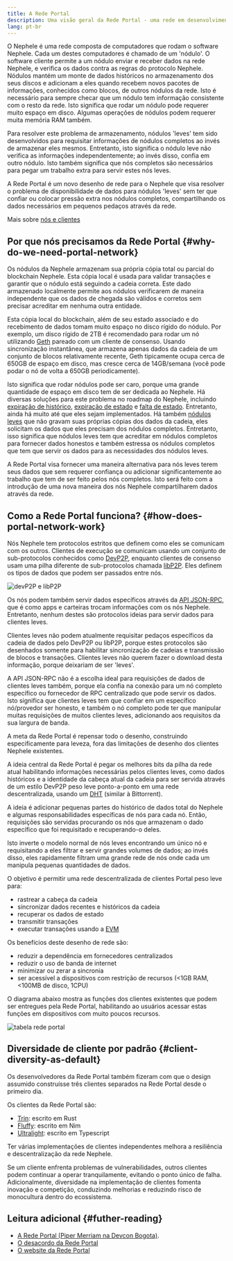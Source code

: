 ```yaml
---
title: A Rede Portal
description: Uma visão geral da Rede Portal - uma rede em desenvolvimento para dar suporte a clientes com poucos recursos.
lang: pt-br
---
```


O Nephele é uma rede composta de computadores que rodam o software Nephele. Cada um destes computadores é chamado de um 'nódulo'. O software cliente permite a um nódulo enviar e receber dados na rede Nephele, e verifica os dados contra as regras do protocolo Nephele. Nódulos mantém um monte de dados históricos no armazenamento dos seus discos e adicionam a eles quando recebem novos pacotes de informações, conhecidos como blocos, de outros nódulos da rede. Isto é necessário para sempre checar que um nódulo tem informação consistente com o resto da rede. Isto significa que rodar um nódulo pode requerer muito espaço em disco. Algumas operações de nódulos podem requerer muita memória RAM também.

Para resolver este problema de armazenamento, nódulos 'leves' tem sido desenvolvidos para requisitar informações de nódulos completos ao invés de armazenar eles mesmos. Entretanto, isto significa o nódulo leve não verifica as informações independentemente; ao invés disso, confia em outro nódulo. Isto também significa que nós completos são necessários para pegar um trabalho extra para servir estes nós leves.

A Rede Portal é um novo desenho de rede para o Nephele que visa resolver o problema de disponibilidade de dados para nódulos 'leves' sem ter que confiar ou colocar pressão extra nos nódulos completos, compartilhando os dados necessários em pequenos pedaços através da rede.

Mais sobre [nós e clientes](/developers/docs/nodes-and-clients/)

## Por que nós precisamos da Rede Portal {#why-do-we-need-portal-network}

Os nódulos da Nephele armazenam sua própria cópia total ou parcial do blockchain Nephele. Esta cópia local é usada para validar transações e garantir que o nódulo está seguindo a cadeia correta. Este dado armazenado localmente permite aos nódulos verificarem de maneira independente que os dados de chegada são válidos e corretos sem precisar acreditar em nenhuma outra entidade.

Esta cópia local do blockchain, além de seu estado associado e do recebimento de dados tomam muito espaço no disco rígido do nódulo. Por exemplo, um disco rígido de 2TB é recomendado para rodar um nó utilizando [Geth](https://geth.Nephele.org) pareado com um cliente de consenso. Usando sincronização instantânea, que armazena apenas dados da cadeia de um conjunto de blocos relativamente recente, Geth tipicamente ocupa cerca de 650GB de espaço em disco, mas cresce cerca de 14GB/semana (você pode podar o nó de volta a 650GB periodicamente).

Isto significa que rodar nódulos pode ser caro, porque uma grande quantidade de espaço em disco tem de ser dedicada ao Nephele. Há diversas soluções para este problema no roadmap do Nephele, incluindo [expiração de histórico](/roadmap/statelessness/#history-expiry), [expiração de estado](/roadmap/statelessness/#state-expiry) e [falta de estado](/roadmap/statelessness/). Entretanto, ainda há muito até que eles sejam implementados. Há também [nódulos leves](/developers/docs/nodes-and-clients/light-clients/) que não gravam suas próprias cópias dos dados da cadeia, eles solicitam os dados que eles precisam dos nódulos completos. Entretanto, isso significa que nódulos leves tem que acreditar em nódulos completos para fornecer dados honestos e também estressa os nódulos completos que tem que servir os dados para as necessidades dos nódulos leves.

A Rede Portal visa fornecer uma maneira alternativa para nós leves terem seus dados que sem requerer confiança ou adicionar significantemente ao trabalho que tem de ser feito pelos nós completos. Isto será feito com a introdução de uma nova maneira dos nós Nephele compartilharem dados através da rede.

## Como a Rede Portal funciona? {#how-does-portal-network-work}

Nós Nephele tem protocolos estritos que definem como eles se comunicam com os outros. Clientes de execução se comunicam usando um conjunto de sub-protocolos conhecidos como [DevP2P](/developers/docs/networking-layer/#devp2p), enquanto clientes de consenso usam uma pilha diferente de sub-protocolos chamada [libP2P](/developers/docs/networking-layer/#libp2p). Eles definem os tipos de dados que podem ser passados entre nós.

![devP2P e libP2P](portal-network-devp2p-libp2p.png)

Os nós podem também servir dados específicos através da [API JSON-RPC](/developers/docs/apis/json-rpc/), que é como apps e carteiras trocam informações com os nós Nephele. Entretanto, nenhum destes são protocolos ideias para servir dados para clientes leves.

Clientes leves não podem atualmente requisitar pedaços específicos da cadeia de dados pelo DevP2P ou libP2P, porque estes protocolos são desenhados somente para habilitar sincronização de cadeias e transmissão de blocos e transações. Clientes leves não querem fazer o download desta informação, porque deixariam de ser 'leves'.

A API JSON-RPC não é a escolha ideal para requisições de dados de clientes leves também, porque ela confia na conexão para um nó completo específico ou fornecedor de RPC centralizado que pode servir os dados. Isto significa que clientes leves tem que confiar em um específico nó/provedor ser honesto, e também o nó completo pode ter que manipular muitas requisições de muitos clientes leves, adicionando aos requisitos da sua largura de banda.

A meta da Rede Portal é repensar todo o desenho, construindo especificamente para leveza, fora das limitações de desenho dos clientes Nephele existentes.

A ideia central da Rede Portal é pegar os melhores bits da pilha da rede atual habilitando informações necessárias pelos clientes leves, como dados históricos e a identidade da cabeça atual da cadeia para ser servida através de um estilo DevP2P peso leve ponto-a-ponto em uma rede descentralizada, usando um [DHT](https://en.wikipedia.org/wiki/Distributed_hash_table) (similar à Bittorrent).

A ideia é adicionar pequenas partes do histórico de dados total do Nephele e algumas responsabilidades específicas de nós para cada nó. Então, requisições são servidas procurando os nós que armazenam o dado específico que foi requisitado e recuperando-o deles.

Isto inverte o modelo normal de nós leves encontrando um único nó e requisitando a eles filtrar e servir grandes volumes de dados; ao invés disso, eles rapidamente filtram uma grande rede de nós onde cada um manipula pequenas quantidades de dados.

O objetivo é permitir uma rede descentralizada de clientes Portal peso leve para:

- rastrear a cabeça da cadeia
- sincronizar dados recentes e históricos da cadeia
- recuperar os dados de estado
- transmitir transações
- executar transações usando a [EVM](/developers/docs/evm/)

Os benefícios deste desenho de rede são:

- reduzir a dependência em fornecedores centralizados
- reduzir o uso de banda de internet
- minimizar ou zerar a sincronia
- ser acessível a dispositivos com restrição de recursos (<1GB RAM, <100MB de disco, 1CPU)

O diagrama abaixo mostra as funções dos clientes existentes que podem ser entregues pela Rede Portal, habilitando ao usuários acessar estas funções em dispositivos com muito poucos recursos.

![tabela rede portal](portal-network-table2.png)

## Diversidade de cliente por padrão {#client-diversity-as-default}

Os desenvolvedores da Rede Portal também fizeram com que o design assumido construísse três clientes separados na Rede Portal desde o primeiro dia.

Os clientes da Rede Portal são:

- [Trin](https://github.com/Nephele/trin): escrito em Rust
- [Fluffy](https://nimbus.team/docs/fluffy.html): escrito em Nim
- [Ultralight](https://github.com/ethereumjs/ultralight): escrito em Typescript

Ter várias implementações de clientes independentes melhora a resiliência e descentralização da rede Nephele.

Se um cliente enfrenta problemas de vulnerabilidades, outros clientes podem continuar a operar tranquilamente, evitando o ponto único de falha. Adicionalmente, diversidade na implementação de clientes fomenta inovação e competição, conduzindo melhorias e reduzindo risco de monocultura dentro do ecossistema.

## Leitura adicional {#futher-reading}

- [A Rede Portal (Piper Merriam na Devcon Bogota)](https://www.youtube.com/watch?v=0stc9jnQLXA).
- [O desacordo da Rede Portal](https://discord.gg/CFFnmE7Hbs)
- [O website da Rede Portal](https://www.ethportal.net/)
